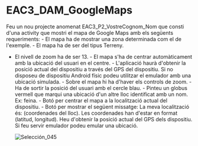 # EAC3_DAM_GoogleMaps
Feu un nou projecte anomenat EAC3_P2_VostreCognom_Nom que consti d'una activity que mostri el mapa de Google Maps amb els 
següents requeriments: - El mapa ha de mostrar una zona determinada com el de l'exemple. - El mapa ha de ser del tipus Terreny.
- El nivell de zoom ha de ser 13. - El mapa s'ha de centrar automàticament amb la ubicació del usuari en el centre. - 
L'aplicació haurà d'obtenir la posició actual del dispositiu a través del GPS del dispositiu. Si no disposeu de dispositiu 
Android físic podeu utilitzar el emulador amb una ubicació simulada. - Sobre el mapa hi ha d'haver els controls de zoom. - Ha 
de sortir la posició del usuari amb el cercle blau. - Pinteu un globus vermell que marqui una ubicació d'un altre lloc 
identificat amb un nom. Ex: feina. - Botó per centrar el mapa a la localització actual del dispositiu. - Botó per mostrar el 
següent missatge: La meva localització és: (coordenades del lloc). Les coordenades han d'estar en format (latitud, longitud).
Heu d'obtenir la posició actual del GPS dels dispositiu. Si feu servir emulador podeu emular una ubicació.

   ![Selección_045](https://user-images.githubusercontent.com/24720815/67942080-52f77400-fbd7-11e9-8736-e6d805456e49.png)
